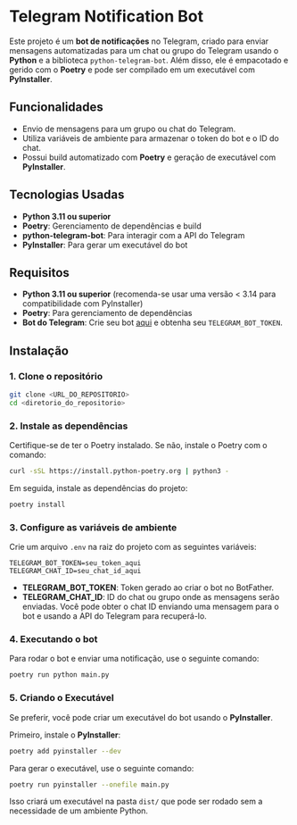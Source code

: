 
# Telegram Notification Bot

Este projeto é um **bot de notificações** no Telegram, criado para enviar mensagens automatizadas para um chat ou grupo do Telegram usando o **Python** e a biblioteca `python-telegram-bot`. Além disso, ele é empacotado e gerido com o **Poetry** e pode ser compilado em um executável com **PyInstaller**.

## Funcionalidades

- Envio de mensagens para um grupo ou chat do Telegram.
- Utiliza variáveis de ambiente para armazenar o token do bot e o ID do chat.
- Possui build automatizado com **Poetry** e geração de executável com **PyInstaller**.

## Tecnologias Usadas

- **Python 3.11 ou superior**
- **Poetry**: Gerenciamento de dependências e build
- **python-telegram-bot**: Para interagir com a API do Telegram
- **PyInstaller**: Para gerar um executável do bot

## Requisitos

- **Python 3.11 ou superior** (recomenda-se usar uma versão < 3.14 para compatibilidade com PyInstaller)
- **Poetry**: Para gerenciamento de dependências
- **Bot do Telegram**: Crie seu bot [aqui](https://core.telegram.org/bots#botfather) e obtenha seu `TELEGRAM_BOT_TOKEN`.

## Instalação

### 1. Clone o repositório

```bash
git clone <URL_DO_REPOSITORIO>
cd <diretorio_do_repositorio>
```

### 2. Instale as dependências

Certifique-se de ter o Poetry instalado. Se não, instale o Poetry com o comando:

```bash
curl -sSL https://install.python-poetry.org | python3 -
```

Em seguida, instale as dependências do projeto:

```bash
poetry install
```

### 3. Configure as variáveis de ambiente

Crie um arquivo `.env` na raiz do projeto com as seguintes variáveis:

```env
TELEGRAM_BOT_TOKEN=seu_token_aqui
TELEGRAM_CHAT_ID=seu_chat_id_aqui
```

- **TELEGRAM_BOT_TOKEN**: Token gerado ao criar o bot no BotFather.
- **TELEGRAM_CHAT_ID**: ID do chat ou grupo onde as mensagens serão enviadas. Você pode obter o chat ID enviando uma mensagem para o bot e usando a API do Telegram para recuperá-lo.

### 4. Executando o bot

Para rodar o bot e enviar uma notificação, use o seguinte comando:

```bash
poetry run python main.py
```

### 5. Criando o Executável

Se preferir, você pode criar um executável do bot usando o **PyInstaller**.

Primeiro, instale o **PyInstaller**:

```bash
poetry add pyinstaller --dev
```

Para gerar o executável, use o seguinte comando:

```bash
poetry run pyinstaller --onefile main.py
```

Isso criará um executável na pasta `dist/` que pode ser rodado sem a necessidade de um ambiente Python.

